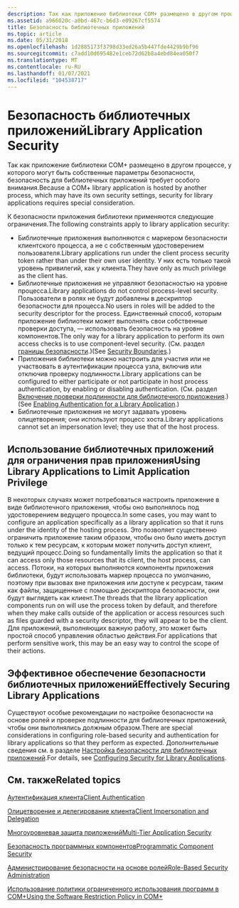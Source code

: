 ```yaml
---
description: Так как приложение библиотеки COM+ размещено в другом процессе, у которого могут быть собственные параметры безопасности, безопасность для библиотечных приложений требует особого внимания.
ms.assetid: a966020c-a0bd-467c-b6d3-e09267cf5574
title: Безопасность библиотечных приложений
ms.topic: article
ms.date: 05/31/2018
ms.openlocfilehash: 1d2885173f3798d33ed26a5b447fde4429b9bf96
ms.sourcegitcommit: c7add10d695482e1ceb72d62b8a4ebd84ea050f7
ms.translationtype: MT
ms.contentlocale: ru-RU
ms.lasthandoff: 01/07/2021
ms.locfileid: "104538717"
---
```

# <a name="library-application-security"></a><span data-ttu-id="81939-103">Безопасность библиотечных приложений</span><span class="sxs-lookup"><span data-stu-id="81939-103">Library Application Security</span></span>

<span data-ttu-id="81939-104">Так как приложение библиотеки COM+ размещено в другом процессе, у которого могут быть собственные параметры безопасности, безопасность для библиотечных приложений требует особого внимания.</span><span class="sxs-lookup"><span data-stu-id="81939-104">Because a COM+ library application is hosted by another process, which may have its own security settings, security for library applications requires special consideration.</span></span>

<span data-ttu-id="81939-105">К безопасности приложения библиотеки применяются следующие ограничения.</span><span class="sxs-lookup"><span data-stu-id="81939-105">The following constraints apply to library application security:</span></span>

-   <span data-ttu-id="81939-106">Библиотечные приложения выполняются с маркером безопасности клиентского процесса, а не с собственным удостоверением пользователя.</span><span class="sxs-lookup"><span data-stu-id="81939-106">Library applications run under the client process security token rather than under their own user identity.</span></span> <span data-ttu-id="81939-107">У них есть только такой уровень привилегий, как у клиента.</span><span class="sxs-lookup"><span data-stu-id="81939-107">They have only as much privilege as the client has.</span></span>
-   <span data-ttu-id="81939-108">Библиотечные приложения не управляют безопасностью на уровне процесса.</span><span class="sxs-lookup"><span data-stu-id="81939-108">Library applications do not control process-level security.</span></span> <span data-ttu-id="81939-109">Пользователи в ролях не будут добавлены в дескриптор безопасности для процесса.</span><span class="sxs-lookup"><span data-stu-id="81939-109">No users in roles will be added to the security descriptor for the process.</span></span> <span data-ttu-id="81939-110">Единственный способ, которым приложение библиотеки может выполнять свои собственные проверки доступа, — использовать безопасность на уровне компонентов.</span><span class="sxs-lookup"><span data-stu-id="81939-110">The only way for a library application to perform its own access checks is to use component-level security.</span></span> <span data-ttu-id="81939-111">(См. раздел [границы безопасности](security-boundaries.md).)</span><span class="sxs-lookup"><span data-stu-id="81939-111">(See [Security Boundaries](security-boundaries.md).)</span></span>
-   <span data-ttu-id="81939-112">Приложения библиотеки можно настроить для участия или не участвовать в аутентификации процесса узла, включив или отключив проверку подлинности.</span><span class="sxs-lookup"><span data-stu-id="81939-112">Library applications can be configured to either participate or not participate in host process authentication, by enabling or disabling authentication.</span></span> <span data-ttu-id="81939-113">(См. раздел [Включение проверки подлинности для библиотечного приложения](enabling-authentication-for-a-library-application.md).)</span><span class="sxs-lookup"><span data-stu-id="81939-113">(See [Enabling Authentication for a Library Application](enabling-authentication-for-a-library-application.md).)</span></span>
-   <span data-ttu-id="81939-114">Библиотечные приложения не могут задавать уровень олицетворения; они используют процесс хоста.</span><span class="sxs-lookup"><span data-stu-id="81939-114">Library applications cannot set an impersonation level; they use that of the host process.</span></span>

## <a name="using-library-applications-to-limit-application-privilege"></a><span data-ttu-id="81939-115">Использование библиотечных приложений для ограничения прав приложения</span><span class="sxs-lookup"><span data-stu-id="81939-115">Using Library Applications to Limit Application Privilege</span></span>

<span data-ttu-id="81939-116">В некоторых случаях может потребоваться настроить приложение в виде библиотечного приложения, чтобы оно выполнялось под удостоверением ведущего процесса.</span><span class="sxs-lookup"><span data-stu-id="81939-116">In some cases, you may want to configure an application specifically as a library application so that it runs under the identity of the hosting process.</span></span> <span data-ttu-id="81939-117">Это позволяет существенно ограничить приложение таким образом, чтобы оно было иметь доступ только к тем ресурсам, к которым может получить доступ клиент, ведущий процесс.</span><span class="sxs-lookup"><span data-stu-id="81939-117">Doing so fundamentally limits the application so that it can access only those resources that its client, the host process, can access.</span></span> <span data-ttu-id="81939-118">Потоки, на которых выполняются компоненты приложения библиотеки, будут использовать маркер процесса по умолчанию, поэтому при вызовах вне приложения или доступе к ресурсам, таким как файлы, защищенные с помощью дескриптора безопасности, они будут выглядеть как клиент.</span><span class="sxs-lookup"><span data-stu-id="81939-118">The threads that the library application components run on will use the process token by default, and therefore when they make calls outside of the application or access resources such as files guarded with a security descriptor, they will appear to be the client.</span></span> <span data-ttu-id="81939-119">Для приложений, выполняющих важную работу, это может быть простой способ управления областью действия.</span><span class="sxs-lookup"><span data-stu-id="81939-119">For applications that perform sensitive work, this may be an easy way to control the scope of their actions.</span></span>

## <a name="effectively-securing-library-applications"></a><span data-ttu-id="81939-120">Эффективное обеспечение безопасности библиотечных приложений</span><span class="sxs-lookup"><span data-stu-id="81939-120">Effectively Securing Library Applications</span></span>

<span data-ttu-id="81939-121">Существуют особые рекомендации по настройке безопасности на основе ролей и проверке подлинности для библиотечных приложений, чтобы они выполнялись должным образом.</span><span class="sxs-lookup"><span data-stu-id="81939-121">There are special considerations in configuring role-based security and authentication for library applications so that they perform as expected.</span></span> <span data-ttu-id="81939-122">Дополнительные сведения см. в разделе [Настройка безопасности для библиотечных приложений](configuring-security-for-library-applications.md).</span><span class="sxs-lookup"><span data-stu-id="81939-122">For details, see [Configuring Security for Library Applications](configuring-security-for-library-applications.md).</span></span>

## <a name="related-topics"></a><span data-ttu-id="81939-123">См. также</span><span class="sxs-lookup"><span data-stu-id="81939-123">Related topics</span></span>

<dl> <dt>

[<span data-ttu-id="81939-124">Аутентификация клиента</span><span class="sxs-lookup"><span data-stu-id="81939-124">Client Authentication</span></span>](client-authentication.md)
</dt> <dt>

[<span data-ttu-id="81939-125">Олицетворение и делегирование клиента</span><span class="sxs-lookup"><span data-stu-id="81939-125">Client Impersonation and Delegation</span></span>](client-impersonation-and-delegation.md)
</dt> <dt>

[<span data-ttu-id="81939-126">Многоуровневая защита приложений</span><span class="sxs-lookup"><span data-stu-id="81939-126">Multi-Tier Application Security</span></span>](multi-tier-application-security.md)
</dt> <dt>

[<span data-ttu-id="81939-127">Безопасность программных компонентов</span><span class="sxs-lookup"><span data-stu-id="81939-127">Programmatic Component Security</span></span>](programmatic-component-security.md)
</dt> <dt>

[<span data-ttu-id="81939-128">Администрирование безопасности на основе ролей</span><span class="sxs-lookup"><span data-stu-id="81939-128">Role-Based Security Administration</span></span>](role-based-security-administration.md)
</dt> <dt>

[<span data-ttu-id="81939-129">Использование политики ограниченного использования программ в COM+</span><span class="sxs-lookup"><span data-stu-id="81939-129">Using the Software Restriction Policy in COM+</span></span>](using-the-software-restriction-policy-in-com-.md)
</dt> </dl>

 

 



